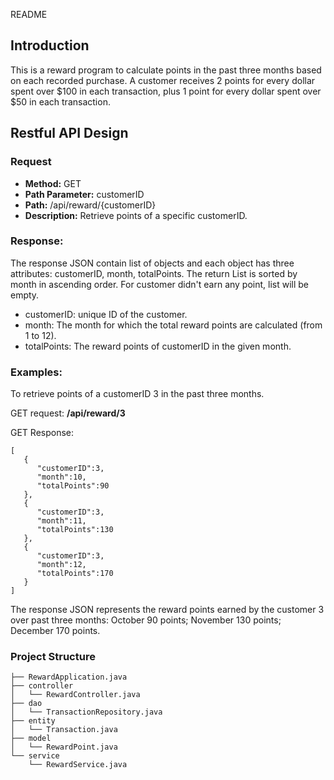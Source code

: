 README

## Introduction

This is a reward program to calculate points in the past three months based on each recorded purchase. A customer receives 2 points for every dollar spent over $100 in each transaction, plus 1 point for every dollar spent over $50 in each transaction.

## Restful API Design

### Request
- **Method:** GET
- **Path Parameter:** customerID 
- **Path:** /api/reward/{customerID}
- **Description:** Retrieve points of a specific customerID.

### Response: 
The response JSON contain list of objects and each object has three attributes: customerID, month, totalPoints. The return List is sorted by month in ascending order. For customer didn't earn any point, list will be empty.

- customerID: unique ID of the customer.
- month: The month for which the total reward points are calculated (from 1 to 12).
- totalPoints: The reward points of customerID in the given month.


### Examples:

To retrieve points of a customerID 3 in the past three months.

GET request: **/api/reward/3**  


GET Response: 
```
[
   {
      "customerID":3,
      "month":10,
      "totalPoints":90
   },
   {
      "customerID":3,
      "month":11,
      "totalPoints":130
   },
   {
      "customerID":3,
      "month":12,
      "totalPoints":170
   }
]
```
The response JSON represents the reward points earned by the customer 3 over past three months:
    October 90 points; 
    November 130 points; 
    December 170 points.

### Project Structure
```
├── RewardApplication.java
├── controller
│   └── RewardController.java
├── dao
│   └── TransactionRepository.java
├── entity
│   └── Transaction.java
├── model
│   └── RewardPoint.java
└── service
    └── RewardService.java
```